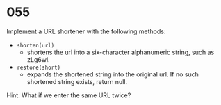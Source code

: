 # 055

Implement a URL shortener with the following methods:

- `shorten(url)`
  - shortens the url into a six-character alphanumeric string, such as zLg6wl.
- `restore(short)`
  - expands the shortened string into the original url. If no such shortened string exists, return null.

Hint: What if we enter the same URL twice?
